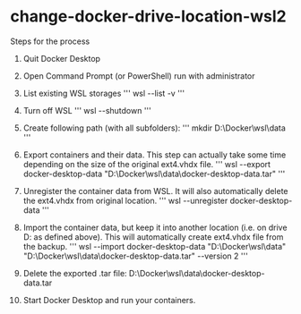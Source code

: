 # change-docker-drive-location-wsl2

Steps for the process

1. Quit Docker Desktop
2. Open Command Prompt (or PowerShell) run with administrator
3. List existing WSL storages
  '''
  wsl --list -v
  '''
4. Turn off WSL
  '''
  wsl  --shutdown
  '''
5. Create following path (with all subfolders):
  '''
  mkdir D:\Docker\wsl\data\
  '''
6. Export containers and their data. This step can actually take some time depending on the size of the original ext4.vhdx file.
  '''
  wsl --export docker-desktop-data "D:\Docker\wsl\data\docker-desktop-data.tar"
  '''
 
7. Unregister the container data from WSL. It will also automatically delete the ext4.vhdx from original location.
  '''
  wsl --unregister docker-desktop-data
  '''
  
8. Import the container data, but keep it into another location (i.e. on drive D: as defined above). This will automatically create ext4.vhdx file from the backup.
  '''
  wsl --import docker-desktop-data "D:\Docker\wsl\data" "D:\Docker\wsl\data\docker-desktop-data.tar" --version 2
  '''

9. Delete the exported .tar file: D:\Docker\wsl\data\docker-desktop-data.tar
10. Start Docker Desktop and run your containers.
